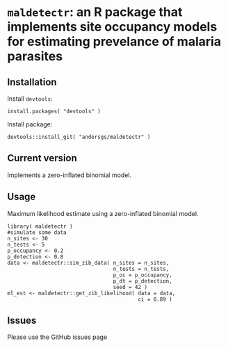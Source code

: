 # `maldetectr`: an R package that implements site occupancy models for estimating prevelance of malaria parasites

## Installation

Install `devtools`:

    install.packages( "devtools" )

Install package:

    devtools::install_git( "andersgs/maldetectr" )

## Current version

Implements a zero-inflated binomial model.

## Usage

Maximum likelihood estimate using a zero-inflated binomial model.

    library( maldetectr )
    #simulate some data
    n_sites <- 30
    n_tests <- 5
    p_occupancy <- 0.2
    p_detection <- 0.8
    data <- maldetectr::sim_zib_data( n_sites = n_sites, 
                                      n_tests = n_tests, 
                                      p_oc = p_occupancy, 
                                      p_dt = p_detection, 
                                      seed = 42 )
    ml_est <- maldetectr::get_zib_likelihood( data = data, 
                                              ci = 0.89 )

## Issues

Please use the GitHub issues page